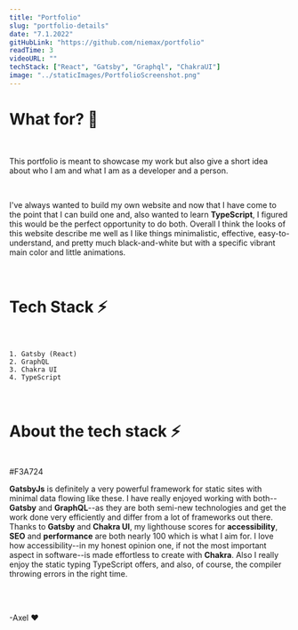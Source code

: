 ```yaml
---
title: "Portfolio"
slug: "portfolio-details"
date: "7.1.2022"
gitHubLink: "https://github.com/niemax/portfolio"
readTime: 3
videoURL: ""
techStack: ["React", "Gatsby", "Graphql", "ChakraUI"]
image: "../staticImages/PortfolioScreenshot.png"
---
```


# **What for?** 🤔

<br>

This portfolio is meant to showcase my work but also give a short idea about who I am and what I am
as a developer and a person.

<br>

I've always wanted to build my own website and now that I have come to the point that I can build
one and, also wanted to learn **TypeScript**, I figured this would be the perfect opportunity to do
both. Overall I think the looks of this website describe me well as I like things minimalistic,
effective, easy-to-understand, and pretty much black-and-white but with a specific vibrant main
color and little animations.

<br>

# **Tech Stack** ⚡

<br>

    1. Gatsby (React)
    2. GraphQL
    3. Chakra UI
    4. TypeScript

<br>

# **About the tech stack** ⚡

<br>#F3A724

**GatsbyJs** is definitely a very powerful framework for static sites with minimal data flowing like
these. I have really enjoyed working with both--**Gatsby** and **GraphQL**--as they are both
semi-new technologies and get the work done very efficiently and differ from a lot of frameworks out
there. Thanks to **Gatsby** and **Chakra UI**, my lighthouse scores for **accessibility**, **SEO**
and **performance** are both nearly 100 which is what I aim for. I love how accessibility--in my
honest opinion one, if not the most important aspect in software--is made effortless to create with
**Chakra**. Also I really enjoy the static typing TypeScript offers, and also, of course, the
compiler throwing errors in the right time.

<br>
<br>

-Axel ❤

